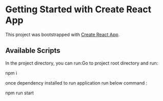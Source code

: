 # Getting Started with Create React App

This project was bootstrapped with [Create React App](https://github.com/facebook/create-react-app).

## Available Scripts

In the project directory, you can run:Go to project root directory and run:

npm i

once dependency installed to run application run below command :

npm run start


